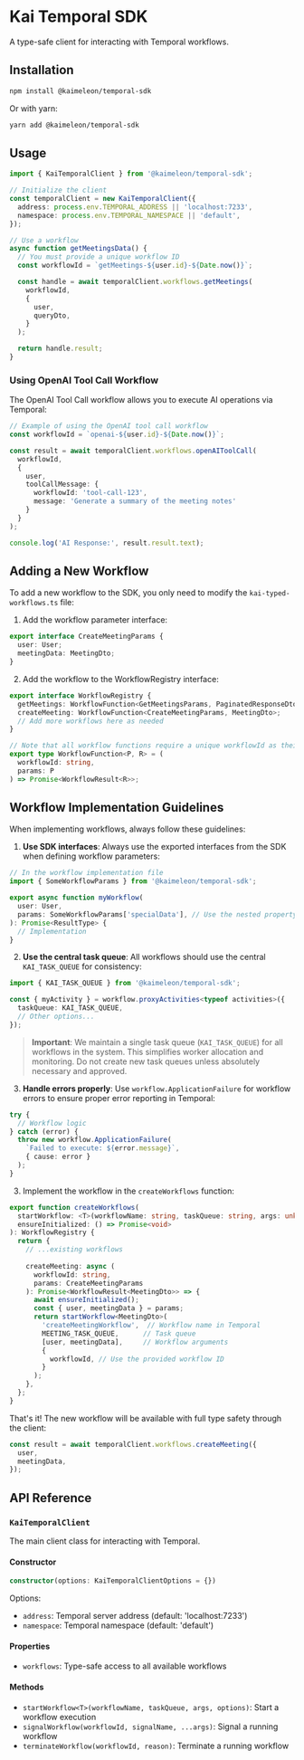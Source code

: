 # Kai Temporal SDK

A type-safe client for interacting with Temporal workflows.

## Installation

```bash
npm install @kaimeleon/temporal-sdk
```

Or with yarn:

```bash
yarn add @kaimeleon/temporal-sdk
```

## Usage

```typescript
import { KaiTemporalClient } from '@kaimeleon/temporal-sdk';

// Initialize the client
const temporalClient = new KaiTemporalClient({
  address: process.env.TEMPORAL_ADDRESS || 'localhost:7233',
  namespace: process.env.TEMPORAL_NAMESPACE || 'default',
});

// Use a workflow
async function getMeetingsData() {
  // You must provide a unique workflow ID
  const workflowId = `getMeetings-${user.id}-${Date.now()}`;

  const handle = await temporalClient.workflows.getMeetings(
    workflowId,
    {
      user,
      queryDto,
    }
  );

  return handle.result;
}
```

### Using OpenAI Tool Call Workflow

The OpenAI Tool Call workflow allows you to execute AI operations via Temporal:

```typescript
// Example of using the OpenAI tool call workflow
const workflowId = `openai-${user.id}-${Date.now()}`;

const result = await temporalClient.workflows.openAIToolCall(
  workflowId,
  {
    user,
    toolCallMessage: {
      workflowId: 'tool-call-123',
      message: 'Generate a summary of the meeting notes'
    }
  }
);

console.log('AI Response:', result.result.text);
```

## Adding a New Workflow

To add a new workflow to the SDK, you only need to modify the `kai-typed-workflows.ts` file:

1. Add the workflow parameter interface:

```typescript
export interface CreateMeetingParams {
  user: User;
  meetingData: MeetingDto;
}
```

2. Add the workflow to the WorkflowRegistry interface:

```typescript
export interface WorkflowRegistry {
  getMeetings: WorkflowFunction<GetMeetingsParams, PaginatedResponseDto<MeetingDto>>;
  createMeeting: WorkflowFunction<CreateMeetingParams, MeetingDto>;
  // Add more workflows here as needed
}

// Note that all workflow functions require a unique workflowId as their first parameter
export type WorkflowFunction<P, R> = (
  workflowId: string,
  params: P
) => Promise<WorkflowResult<R>>;
```

## Workflow Implementation Guidelines

When implementing workflows, always follow these guidelines:

1. **Use SDK interfaces**: Always use the exported interfaces from the SDK when defining workflow parameters:

```typescript
// In the workflow implementation file
import { SomeWorkflowParams } from '@kaimeleon/temporal-sdk';

export async function myWorkflow(
  user: User,
  params: SomeWorkflowParams['specialData'], // Use the nested property if needed
): Promise<ResultType> {
  // Implementation
}
```

2. **Use the central task queue**: All workflows should use the central `KAI_TASK_QUEUE` for consistency:

```typescript
import { KAI_TASK_QUEUE } from '@kaimeleon/temporal-sdk';

const { myActivity } = workflow.proxyActivities<typeof activities>({
  taskQueue: KAI_TASK_QUEUE,
  // Other options...
});
```

> **Important**: We maintain a single task queue (`KAI_TASK_QUEUE`) for all workflows in the system. This simplifies worker allocation and monitoring. Do not create new task queues unless absolutely necessary and approved.

3. **Handle errors properly**: Use `workflow.ApplicationFailure` for workflow errors to ensure proper error reporting in Temporal:

```typescript
try {
  // Workflow logic
} catch (error) {
  throw new workflow.ApplicationFailure(
    `Failed to execute: ${error.message}`,
    { cause: error }
  );
}
```

3. Implement the workflow in the `createWorkflows` function:

```typescript
export function createWorkflows(
  startWorkflow: <T>(workflowName: string, taskQueue: string, args: unknown[], options: WorkflowStartOptions) => Promise<WorkflowResult<T>>,
  ensureInitialized: () => Promise<void>
): WorkflowRegistry {
  return {
    // ...existing workflows
    
    createMeeting: async (
      workflowId: string,
      params: CreateMeetingParams
    ): Promise<WorkflowResult<MeetingDto>> => {
      await ensureInitialized();
      const { user, meetingData } = params;
      return startWorkflow<MeetingDto>(
        'createMeetingWorkflow',  // Workflow name in Temporal
        MEETING_TASK_QUEUE,      // Task queue
        [user, meetingData],     // Workflow arguments
        {
          workflowId, // Use the provided workflow ID
        }
      );
    },
  };
}
```

That's it! The new workflow will be available with full type safety through the client:

```typescript
const result = await temporalClient.workflows.createMeeting({
  user,
  meetingData,
});
```

## API Reference

### `KaiTemporalClient`

The main client class for interacting with Temporal.

#### Constructor

```typescript
constructor(options: KaiTemporalClientOptions = {})
```

Options:
- `address`: Temporal server address (default: 'localhost:7233')
- `namespace`: Temporal namespace (default: 'default')

#### Properties

- `workflows`: Type-safe access to all available workflows

#### Methods

- `startWorkflow<T>(workflowName, taskQueue, args, options)`: Start a workflow execution
- `signalWorkflow(workflowId, signalName, ...args)`: Signal a running workflow
- `terminateWorkflow(workflowId, reason)`: Terminate a running workflow